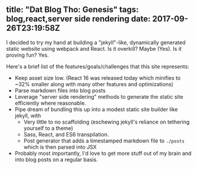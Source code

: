 title: "Dat Blog Tho: Genesis"
tags: blog,react,server side rendering
date: 2017-09-26T23:19:58Z
----

I decided to try my hand at building a "jekyll"-like, dynamically generated static website using webpack and React.  Is it overkill?  Maybe (Yes).  Is it proving fun?  Yes.

Here's a brief list of the features/goals/challenges that this site represents:
  * Keep asset size low. (React 16 was released today which minifies to ~32% smaller along with many other features and optimizations)
  * Parse markdown files into blog posts
  * Leverage "server side rendering" methods to generate the static site efficiently where reasonable.
  * Pipe dream of bundling this up into a modest static site builder like jekyll, with
    * Very little to no scaffolding (eschewing jekyll's reliance on tethering yourself to a theme)
    * Sass, React, and ES6 transpilation.
    * Post generator that adds a timestamped markdown file to `./posts` which is then parsed into JSX
  * Probably most importantly, I'd love to get more stuff out of my brain and into blog posts on a regular basis.
